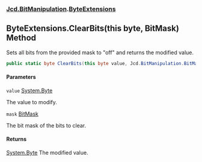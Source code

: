 ### [Jcd.BitManipulation](Jcd.BitManipulation.md 'Jcd.BitManipulation').[ByteExtensions](Jcd.BitManipulation.ByteExtensions.md 'Jcd.BitManipulation.ByteExtensions')

## ByteExtensions.ClearBits(this byte, BitMask) Method

Sets all bits from the provided mask to "off" and returns the modified value.

```csharp
public static byte ClearBits(this byte value, Jcd.BitManipulation.BitMask mask);
```
#### Parameters

<a name='Jcd.BitManipulation.ByteExtensions.ClearBits(thisbyte,Jcd.BitManipulation.BitMask).value'></a>

`value` [System.Byte](https://docs.microsoft.com/en-us/dotnet/api/System.Byte 'System.Byte')

The value to modify.

<a name='Jcd.BitManipulation.ByteExtensions.ClearBits(thisbyte,Jcd.BitManipulation.BitMask).mask'></a>

`mask` [BitMask](Jcd.BitManipulation.BitMask.md 'Jcd.BitManipulation.BitMask')

The bit mask of the bits to clear.

#### Returns
[System.Byte](https://docs.microsoft.com/en-us/dotnet/api/System.Byte 'System.Byte')
The modified value.